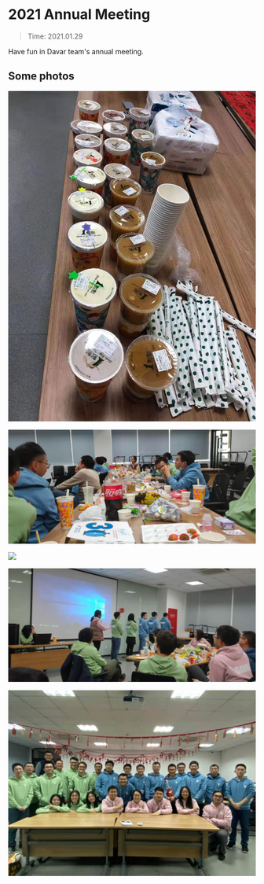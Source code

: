 # 2021 Annual Meeting
> Time: 2021.01.29

Have fun in Davar team's annual meeting. 

## Some photos
![](/activity/2021AnnualMeeting/20210507103145.jpg)

![](/activity/2021AnnualMeeting/20210507103152.jpg)

![](/activity/2021AnnualMeeting/IMG_20190131_163908.jpg)

![](/activity/2021AnnualMeeting/20210507103158.jpg)

![](/activity/2021AnnualMeeting/20210507103203.jpg)

